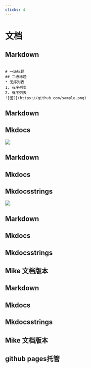 ```yaml
---
clicks: 4
---
```


# 文档

<show at="0">

## Markdown

<Loc>

```

# 一级标题
## 二级标题
* 无序列表
1. 有序列表
2. 有序列表
![图2](https://github.com/sample.png) 

```
</Loc>
</show>

<show at="1">

## Markdown
## Mkdocs

<Loc>

![](https://images.jieyu.ai/images/2023/11/mkdocs-yaml.png)
</Loc>
</show>

<show at="2">

## Markdown
## Mkdocs
## Mkdocsstrings

<Loc>

![](https://images.jieyu.ai/images/2023/11/docstrings.png)
</Loc>
</show>


<show at="3">

## Markdown
## Mkdocs
## Mkdocsstrings
## Mike 文档版本
</show>

<show at="4">

## Markdown
## Mkdocs
## Mkdocsstrings
## Mike 文档版本
## github pages托管
</show>


<!--

# CLK3
跳转浏览器看

-->

